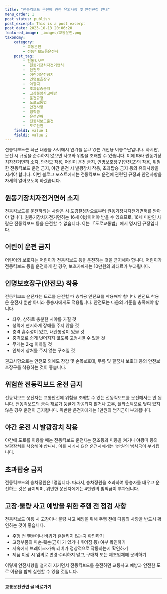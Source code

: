 ```yaml
---
title: "전동킥보드 운전에 관한 유의사항 및 안전규정 안내"
menu_order: 1
post_status: publish
post_excerpt: This is a post excerpt
post_date: 2023-10-13 20:06:20
featured_image: _images/교통운전.png
taxonomy:
    category:
        - 교통운전
        - 전동킥보드등운전자
    post_tag:
        - 전동킥보드
        -  원동기장치자전거면허
        -  안전모
        -  어린이운전금지
        -  인명보호장구
        -  야광띠
        -  초과탑승금지
        -  고장불량사고예방
        -  운전규정
        -  도로교통법
        -  안전사항
        -  범칙금
        -  운전면허
        -  전동킥보드운전
        -  도로안전
    field1: value 1
    field2: value 2
---
```



전동킥보드는 최근 대중들 사이에서 인기를 끌고 있는 개인용 이동수단입니다. 하지만, 운전 시 규정을 준수하지 않으면 사고와 위험을 초래할 수 있습니다. 이에 따라 원동기장치자전거면허 소지, 안전모 착용, 어린이 운전 금지, 인명보호장구(안전모)의 착용, 위험한 전동킥보드 운전 금지, 야간 운전 시 발광장치 착용, 초과탑승 금지 등의 유의사항을 지켜야 합니다. 이번 블로그 포스트에서는 전동킥보드 운전에 관련된 규정과 안전사항을 자세히 알아보도록 하겠습니다.

## 원동기장치자전거면허 소지

전동킥보드를 운전하려는 사람은 시·도경찰청장으로부터 원동기장치자전거면허를 받아야 합니다. 원동기장치자전거면허는 16세 이상이어야 받을 수 있으므로, 16세 미만인 사람은 전동킥보드 등을 운전할 수 없습니다. 이는 「도로교통법」에서 명시된 규정입니다.

## 어린이 운전 금지

어린이의 보호자는 어린이가 전동킥보드 등을 운전하는 것을 금지해야 합니다. 어린이가 전동킥보드 등을 운전하게 한 경우, 보호자에게는 10만원의 과태료가 부과됩니다.

## 인명보호장구(안전모) 착용

전동킥보드 운전자는 도로를 운전할 때 승차용 안전모를 착용해야 합니다. 안전모 착용은 운전자 뿐만 아니라 동승자에게도 적용됩니다. 안전모는 다음의 기준을 충족해야 합니다.
- 좌우, 상하로 충분한 시야를 가질 것
- 청력에 현저하게 장애를 주지 않을 것
- 충격 흡수성이 있고, 내관통성이 있을 것
- 충격으로 쉽게 벗어지지 않도록 고정시킬 수 있을 것
- 무게는 2kg 이하일 것
- 인체에 상처를 주지 않는 구조일 것

권고사항으로는 안전모 외에도 장갑 및 손목보호대, 무릎 및 팔꿈치 보호대 등의 안전보호장구를 착용하는 것이 좋습니다.

## 위험한 전동킥보드 운전 금지

전동킥보드 운전자는 교통안전에 위험을 초래할 수 있는 전동킥보드를 운전해서는 안 됩니다. 전동킥보드의 금속 재료가 둥글게 가공되지 않거나 고무, 플라스틱으로 덮여 있지 않은 경우 운전이 금지됩니다. 위반한 운전자에게는 1만원의 범칙금이 부과됩니다.

## 야간 운전 시 발광장치 착용

야간에 도로를 이용할 때는 전동킥보드 운전자는 전조등과 미등을 켜거나 야광띠 등의 발광장치를 착용해야 합니다. 이를 지키지 않은 운전자에게는 1만원의 범칙금이 부과됩니다.

## 초과탑승 금지

전동킥보드의 승차정원은 1명입니다. 따라서, 승차정원을 초과하여 동승자를 태우고 운전하는 것은 금지되며, 위반한 운전자에게는 4만원의 범칙금이 부과됩니다.

## 고장·불량 사고 예방을 위한 주행 전 점검 사항

전동킥보드 이용 시 고장이나 불량 사고 예방을 위해 주행 전에 다음의 사항을 반드시 확인하는 것이 좋습니다.
- 주행 전 핸들이나 바퀴가 흔들리지 않는지 확인하기
- 고정부품의 파손·훼손(금이 가 있거나 휘어짐 등) 여부 확인하기
- 저속에서 브레이크·가속 레버가 정상적으로 작동하는지 확인하기
- 제품 이상 시 임의로 변경·수리하지 말고, 구매처 또는 제조업체에 문의하기

이렇게 안전사항을 철저히 지키면서 전동킥보드를 운전하면 교통사고 예방과 안전한 도로 이용을 함께 실현할 수 있을 것입니다.


<!-- wp:separator -->
<hr class="wp-block-separator has-alpha-channel-opacity"/>
<!-- /wp:separator -->
<!-- wp:group {"backgroundColor":"base","layout":{"type":"constrained"}} -->
<div class="wp-block-group has-base-background-color has-background">
<!-- wp:paragraph {"align":"center","fontSize":"large"} -->
<p class="has-text-align-center has-large-font-size"><strong>교통운전관련 글 바로가기</strong></p>
<!-- /wp:paragraph -->


<!-- wp:latest-posts{"categories": [{"id": 1440, "count": 100, "description": "", "link": "https://uknowlaw.com/category/%ea%b5%90%ed%86%b5%ec%9a%b4%ec%a0%84/", "name": "교통운전", "slug": "교통운전", "taxonomy": "category", "parent": 0, "meta": [],"_links":{"self":[{"href":"https://uknowlaw.com/wp-json/wp/v2/categories/1440"}],"collection":[{"href":"https://uknowlaw.com/wp-json/wp/v2/categories"}],"about":[{"href":"https://uknowlaw.com/wp-json/wp/v2/taxonomies/category"}],"wp:post_type":[{"href":"https://uknowlaw.com/wp-json/wp/v2/posts?categories=1440"}],"curies":[{"name":"wp","href":"https://api.w.org/{rel}","templated":true}]}}],"postsToShow":100,"excerptLength":28,"postLayout":"grid","columns":2,"featuredImageAlign":"left","featuredImageSizeSlug":"large","fontSize":"medium"} /-->
</div>
<!-- /wp:group -->
    